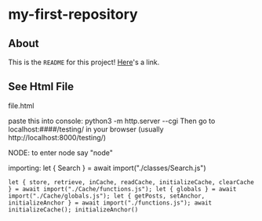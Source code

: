# my-first-repository

## About
This is the `README` for this project! [Here](https://google.com)'s a link.

## See Html File
file.html

paste this into console:
python3 -m http.server --cgi
Then go to localhost:####/testing/ in your browser (usually http://localhost:8000/testing/)

NODE:
to enter node say "node"

importing:
let { Search } = await import("./classes/Search.js")

```
let { store, retrieve, inCache, readCache, initializeCache, clearCache } = await import("./Cache/functions.js"); let { globals } = await import("./Cache/globals.js"); let { getPosts, setAnchor, initializeAnchor } = await import("./functions.js"); await initializeCache(); initializeAnchor()
```